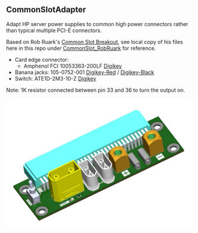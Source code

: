 ## CommonSlotAdapter

Adapt HP server power supplies to common high power connectors rather than typical multiple PCI-E connectors.

Based on Rob Ruark's [Common Slot Breakout](http://robruark.com/projects/common_slot/common_slot.html), see local copy of his files here in this repo under [CommonSlot_RobRuark](https://github.com/corygrant/CommonSlotAdapter/tree/main/CommonSlot_RobRuark) for reference.

- Card edge connector: 
    - Amphenol FCI 10053363-200LF [Digikey](https://www.digikey.com/en/products/detail/amphenol-cs-fci/10053363-200LF/1493359?s=N4IgTCBcDaIIwAYEFYDMqBsqC0YkBkAxEAXQF8g)
- Banana jacks: 105-0752-001 [Digikey-Red](https://www.digikey.com/en/products/detail/cinch-connectivity-solutions-johnson/105-0752-001/5887) / [Digikey-Black](https://www.digikey.com/en/products/detail/cinch-connectivity-solutions-johnson/105-0753-001/5888) 
- Switch: ATE1D-2M3-10-Z [Digikey](https://www.digikey.com/en/products/detail/nidec-components-corporation/ate1d-2m3-10-z/1792018)

Note: 1K resistor connected between pin 33 and 36 to turn the output on. 

![Adapter](images/CommonSlotAdapter.jpg)